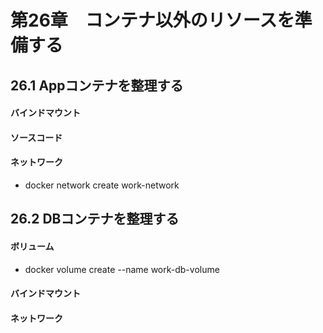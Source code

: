 # 第26章　コンテナ以外のリソースを準備する

## 26.1 Appコンテナを整理する

#### バインドマウント

#### ソースコード

#### ネットワーク

- docker network create work-network

## 26.2 DBコンテナを整理する

#### ボリューム

- docker volume create --name work-db-volume

#### バインドマウント

#### ネットワーク
